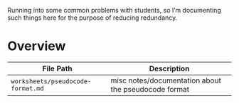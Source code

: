 Running into some common problems with students, so I’m documenting such things here for the purpose of reducing redundancy. 

# Overview

| File Path | Description |
|---|---|
| `worksheets/pseudocode-format.md` | misc notes/documentation about the pseudocode format |

